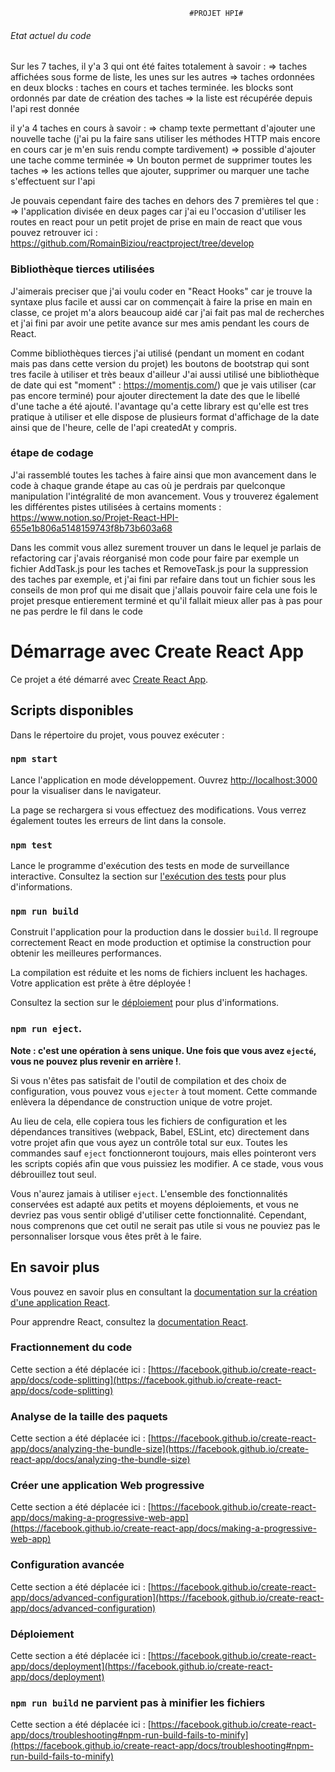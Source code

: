                                             #PROJET HPI#

###### Etat actuel du code

Sur les 7 taches, il y'a 3 qui ont été faites totalement à savoir :
=> taches affichées sous forme de liste, les unes sur les autres
=> taches ordonnées en deux blocks : taches en cours et taches terminée. les blocks sont ordonnés par date de création des taches
=> la liste est récupérée depuis l'api rest donnée

il y'a 4 taches en cours à savoir :
=> champ texte permettant d'ajouter une nouvelle tache (j'ai pu la faire sans utiliser les méthodes HTTP mais encore en cours car je m'en suis rendu compte tardivement)
=> possible d'ajouter une tache comme terminée
=> Un bouton permet de supprimer toutes les taches
=> les actions telles que ajouter, supprimer ou marquer une tache s'effectuent sur l'api

Je pouvais cependant faire des taches en dehors des 7 premières tel que :
=> l'application divisée en deux pages car j'ai eu l'occasion d'utiliser les routes en react pour un petit projet de prise en main de react que vous pouvez retrouver ici : https://github.com/RomainBiziou/reactproject/tree/develop

### Bibliothèque tierces utilisées

J'aimerais preciser que j'ai voulu coder en "React Hooks" car je trouve la syntaxe plus facile et aussi car on commençait à faire la prise en main en classe, ce projet m'a alors beaucoup aidé car j'ai fait pas mal de recherches et j'ai fini par avoir une petite avance sur mes amis pendant les cours de React.

Comme bibliothèques tierces j'ai utilisé (pendant un moment en codant mais pas dans cette version du projet) les boutons de bootstrap qui sont tres facile à utiliser et très beaux d'ailleur
J'ai aussi utilisé une bibliothèque de date qui est "moment" : https://momentjs.com/) que je vais utiliser (car pas encore terminé) pour ajouter directement la date des que le libellé d'une tache a été ajouté. l'avantage qu'a cette library est qu'elle est tres pratique à utiliser et elle dispose de plusieurs format d'affichage de la date ainsi que de l'heure, celle de l'api createdAt y compris.

### étape de codage

J'ai rassemblé toutes les taches à faire ainsi que mon avancement dans le code à chaque grande étape au cas où je perdrais par quelconque manipulation l'intégralité de mon avancement.
Vous y trouverez également les différentes pistes utilisées à certains moments : https://www.notion.so/Projet-React-HPI-655e1b806a5148159743f8b73b603a68

Dans les commit vous allez surement trouver un dans le lequel je parlais de refactoring car j'avais réorganisé mon code pour faire par exemple un fichier AddTask.js pour les taches et RemoveTask.js pour la suppression des taches par exemple, et j'ai fini par refaire dans tout un fichier sous les conseils de mon prof qui me disait que j'allais pouvoir faire cela une fois le projet presque entierement terminé et qu'il fallait mieux aller pas à pas pour ne pas perdre le fil dans le code

# Démarrage avec Create React App

Ce projet a été démarré avec [Create React App](https://github.com/facebook/create-react-app).

## Scripts disponibles

Dans le répertoire du projet, vous pouvez exécuter :

### `npm start`

Lance l'application en mode développement.
Ouvrez [http://localhost:3000](http://localhost:3000) pour la visualiser dans le navigateur.

La page se rechargera si vous effectuez des modifications.
Vous verrez également toutes les erreurs de lint dans la console.

### `npm test`

Lance le programme d'exécution des tests en mode de surveillance interactive.
Consultez la section sur [l'exécution des tests](https://facebook.github.io/create-react-app/docs/running-tests) pour plus d'informations.

### `npm run build`

Construit l'application pour la production dans le dossier `build`.
Il regroupe correctement React en mode production et optimise la construction pour obtenir les meilleures performances.

La compilation est réduite et les noms de fichiers incluent les hachages.
Votre application est prête à être déployée !

Consultez la section sur le [déploiement](https://facebook.github.io/create-react-app/docs/deployment) pour plus d'informations.

### `npm run eject`.

**Note : c'est une opération à sens unique. Une fois que vous avez `ejecté`, vous ne pouvez plus revenir en arrière !**.

Si vous n'êtes pas satisfait de l'outil de compilation et des choix de configuration, vous pouvez vous `ejecter` à tout moment. Cette commande enlèvera la dépendance de construction unique de votre projet.

Au lieu de cela, elle copiera tous les fichiers de configuration et les dépendances transitives (webpack, Babel, ESLint, etc) directement dans votre projet afin que vous ayez un contrôle total sur eux. Toutes les commandes sauf `eject` fonctionneront toujours, mais elles pointeront vers les scripts copiés afin que vous puissiez les modifier. A ce stade, vous vous débrouillez tout seul.

Vous n'aurez jamais à utiliser `eject`. L'ensemble des fonctionnalités conservées est adapté aux petits et moyens déploiements, et vous ne devriez pas vous sentir obligé d'utiliser cette fonctionnalité. Cependant, nous comprenons que cet outil ne serait pas utile si vous ne pouviez pas le personnaliser lorsque vous êtes prêt à le faire.

## En savoir plus

Vous pouvez en savoir plus en consultant la [documentation sur la création d'une application React](https://facebook.github.io/create-react-app/docs/getting-started).

Pour apprendre React, consultez la [documentation React](https://reactjs.org/).

### Fractionnement du code

Cette section a été déplacée ici : [https://facebook.github.io/create-react-app/docs/code-splitting](https://facebook.github.io/create-react-app/docs/code-splitting)

### Analyse de la taille des paquets

Cette section a été déplacée ici : [https://facebook.github.io/create-react-app/docs/analyzing-the-bundle-size](https://facebook.github.io/create-react-app/docs/analyzing-the-bundle-size)

### Créer une application Web progressive

Cette section a été déplacée ici : [https://facebook.github.io/create-react-app/docs/making-a-progressive-web-app](https://facebook.github.io/create-react-app/docs/making-a-progressive-web-app)

### Configuration avancée

Cette section a été déplacée ici : [https://facebook.github.io/create-react-app/docs/advanced-configuration](https://facebook.github.io/create-react-app/docs/advanced-configuration)

### Déploiement

Cette section a été déplacée ici : [https://facebook.github.io/create-react-app/docs/deployment](https://facebook.github.io/create-react-app/docs/deployment)

### `npm run build` ne parvient pas à minifier les fichiers

Cette section a été déplacée ici : [https://facebook.github.io/create-react-app/docs/troubleshooting#npm-run-build-fails-to-minify](https://facebook.github.io/create-react-app/docs/troubleshooting#npm-run-build-fails-to-minify)
